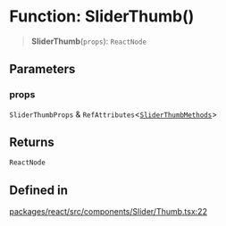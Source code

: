 # Function: SliderThumb()

> **SliderThumb**(`props`): `ReactNode`

## Parameters

### props

`SliderThumbProps` & `RefAttributes`\<[`SliderThumbMethods`](../interfaces/SliderThumbMethods.md)\>

## Returns

`ReactNode`

## Defined in

[packages/react/src/components/Slider/Thumb.tsx:22](https://github.com/m1m0zzz/tremolo-ui/blob/b56a5f0b94efb6c6ac5cbeb66aa5dd9883f9257e/packages/react/src/components/Slider/Thumb.tsx#L22)
